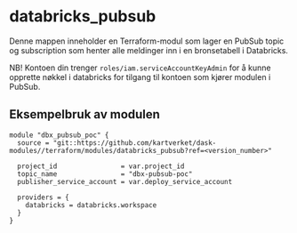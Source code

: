 # databricks_pubsub

Denne mappen inneholder en Terraform-modul som lager en PubSub topic og subscription som henter alle meldinger inn i en bronsetabell i Databricks.

NB! Kontoen din trenger `roles/iam.serviceAccountKeyAdmin` for å kunne opprette nøkkel i databricks for tilgang til kontoen som kjører modulen i PubSub.

## Eksempelbruk av modulen

```hcl
module "dbx_pubsub_poc" {
  source = "git::https://github.com/kartverket/dask-modules//terraform/modules/databricks_pubsub?ref=<version_number>"

  project_id                = var.project_id
  topic_name                = "dbx-pubsub-poc"
  publisher_service_account = var.deploy_service_account
  
  providers = {
    databricks = databricks.workspace
  }
}
```
